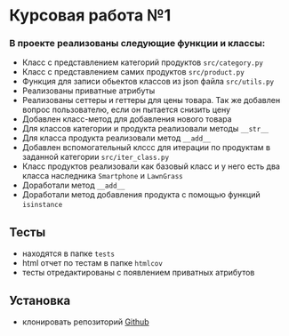 # Курсовая работа №1

### В проекте реализованы следующие функции и классы:
* Класс с представлением категорий продуктов `src/category.py`
* Класс с представлением самих продуктов `src/product.py`
* Функция для записи обьектов классов из json файла `src/utils.py`
* Реализованы приватные атрибуты
* Реализованы сеттеры и геттеры для цены товара. Так же добавлен вопрос пользователю, если он пытается снизить цену
* Добавлен класс-метод для добавления нового товара
* Для классов категории и продукта реализовали методы `__str__`
* Для класса продукта реализовали метод `__add__`
* Добавлен вспомогательный клссс для итерации по продуктам в заданной категории `src/iter_class.py`
* Класс продуктов реализовали как базовый класс и у него есть два класса наследника `Smartphone` и `LawnGrass`
* Доработали метод `__add__`
* Доработали метод добавления продукта с помощью функций `isinstance`


## Тесты
* находятся в папке `tests`
* html отчет по тестам в папке `htmlcov`
* тесты отредактированы с появлением приватных атрибутов

## Установка
+ клонировать репозиторий [Github](https://github.com/Ascon29/course_work_2-classes-)
